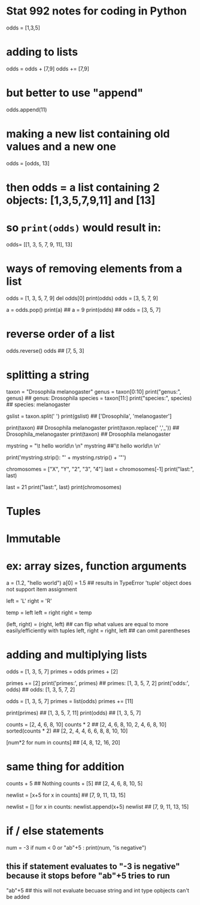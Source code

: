# Stat 992 notes for coding in Python

odds = [1,3,5]


# adding to lists
odds = odds + [7,9]
odds += [7,9]


# but better to use "append"
odds.append(11)


# making a new list containing old values and a new one
odds = [odds, 13]


# then odds = a list containing 2 objects: [1,3,5,7,9,11] and [13]
# so `print(odds)` would result in:
odds= [[1, 3, 5, 7, 9, 11], 13]


# ways of removing elements from a list
odds = [1, 3, 5, 7, 9]
del odds[0]
print(odds)
odds = [3, 5, 7, 9]

a = odds.pop()
print(a)  ## a = 9
print(odds)  ## odds = [3, 5, 7]


# reverse order of a list
odds.reverse()
odds  ## [7, 5, 3]


# splitting a string
taxon = "Drosophila melanogaster"
genus = taxon[0:10]
print("genus:", genus)  ## genus: Drosophila
species = taxon[11:]
print("species:", species)  ## species: melanogaster


gslist = taxon.split(' ')
print(gslist)  ## ['Drosophila', 'melanogaster']


print(taxon)                   ## Drosophila melanogaster
print(taxon.replace(' ','_'))  ## Drosophila_melanogaster
print(taxon)                   ## Drosophila melanogaster


mystring = "\t hello world\n \n"
mystring  ##'\t hello world\n \n'


print('mystring.strip(): "' + mystring.rstrip() + '"')


chromosomes = ["X", "Y", "2", "3", "4"]
last = chromosomes[-1]
print("last:", last)


last = 21
print("last:", last)
print(chromosomes)


# Tuples
# Immutable
# ex: array sizes, function arguments
a = (1.2, "hello world")
a[0] = 1.5  ## results in TypeError 'tuple' object does not support item assignment


left = 'L'
right = 'R'

temp = left
left = right
right = temp


(left, right) = (right, left)  ## can flip what values are equal to more easily/efficiently with tuples
left, right = right, left  ## can omit parentheses


# adding and multiplying lists
odds = [1, 3, 5, 7]
primes = odds
primes + [2]


primes += [2]
print('primes:', primes)  ## primes: [1, 3, 5, 7, 2]
print('odds:', odds)      ## odds: [1, 3, 5, 7, 2]


odds = [1, 3, 5, 7]
primes = list(odds)
primes += [11]

print(primes)  ## [1, 3, 5, 7, 11]
print(odds)    ## [1, 3, 5, 7]


counts = [2, 4, 6, 8, 10]
counts * 2  ## [2, 4, 6, 8, 10, 2, 4, 6, 8, 10]
sorted(counts * 2)  ## [2, 2, 4, 4, 6, 6, 8, 8, 10, 10]


[num*2 for num in counts]  ## [4, 8, 12, 16, 20]


# same thing for addition
counts + 5  ## Nothing
counts + [5]  ## [2, 4, 6, 8, 10, 5]

newlist = [x+5 for x in counts]  ## [7, 9, 11, 13, 15]

<same as>

newlist = []
for x in counts:
	newlist.append(x+5)
newlist  ## [7, 9, 11, 13, 15]


# if / else statements
num = -3
if num < 0 or "ab"+5 :
	print(num, "is negative")

## this if statement evaluates to "-3 is negative" because it stops before "ab"+5 tries to run

"ab"+5  ## this will not evaluate becuase string and int type opbjects can't be added
